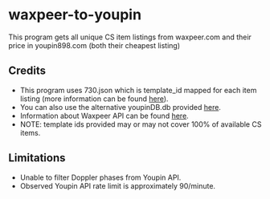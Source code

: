 # waxpeer-to-youpin
This program gets all unique CS item listings from waxpeer.com and their price in youpin898.com (both their cheapest listing)

## Credits
- This program uses 730.json which is template_id mapped for each item listing (more information can be found [here](https://github.com/EricZhu-42/SteamTradingSite-ID-Mapper/tree/main)).
- You can also use the alternative youpinDB.db provided [here](https://github.com/ShevonKuan/csgo_investment/tree/main).
- Information about Waxpeer API can be found [here](https://docs.waxpeer.com/).
- NOTE: template ids provided may or may not cover 100% of available CS items.

## Limitations
- Unable to filter Doppler phases from Youpin API.
- Observed Youpin API rate limit is approximately 90/minute.
